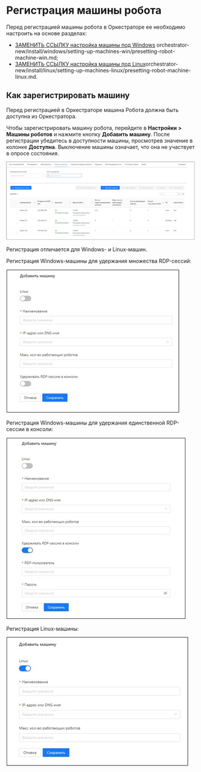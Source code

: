 # Регистрация машины робота

Перед регистрацией машины робота в Оркестраторе ее необходимо настроить на основе  разделах:
* [ЗАМЕНИТЬ ССЫЛКУ настройка машины под Windows](https://docs.primo-rpa.ru/primo-rpa/orchestrator/deployment/windows/robotmachine) orchestrator-new/install/windows/setting-up-machines-win/presetting-robot-machine-win.md;
* [ЗАМЕНИТЬ ССЫЛКУ настройка машины под Linux](https://docs.primo-rpa.ru/primo-rpa/orchestrator/deployment/robotmachine)orchestrator-new/install/linux/setting-up-machines-linux/presetting-robot-machine-linux.md.

## Как зарегистрировать машину

Перед регистрацией в Оркестраторе машина Робота должна быть доступна из Оркестратора. 

Чтобы зарегистрировать машину робота, перейдите в **Настройки > Машины роботов** и нажмите кнопку **Добавить машину**.
После регистрации убедитесь в доступности машины, просмотрев значение в колонке **Доступна**. Выключение машины означает, что она не участвует в опросе состояния.

![](../../../orchestrator-new/resources/orchestrator-admin/robot/register-robot1.JPG)

Регистрация отличается для Windows- и Linux-машин.

Регистрация Windows-машины для удержания множества RDP-сессий:

![](../../../orchestrator-new/resources/orchestrator-admin/robot/register-robot2.JPG)

Регистрация Windows-машины для удержания единственной RDP-сессии в консоли:

![](../../../orchestrator-new/resources/orchestrator-admin/robot/register-robot3.JPG)

Регистрация Linux-машины:

![](../../../orchestrator-new/resources/orchestrator-admin/robot/register-robot4.JPG)


